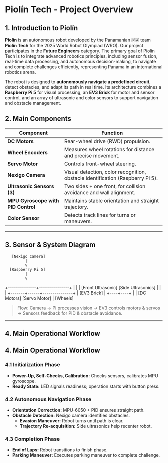 # Piolín Tech - Project Overview

## 1. Introduction to Piolín 
**Piolín** is an autonomous robot developed by the Panamanian 🇵🇦 team **Piolín Tech** for the 2025 World Robot Olympiad (WRO). Our project participates in the **Future Engineers** category. The primary goal of Piolín Tech is to integrate advanced robotics principles, including sensor fusion, real-time data processing, and autonomous decision-making, to navigate and complete challenges efficiently, representing Panama in an international robotics arena.  

The robot is designed to **autonomously navigate a predefined circuit**, detect obstacles, and adapt its path in real time. Its architecture combines a **Raspberry Pi 5** for visual processing, an **EV3 Brick** for motor and sensor control, and an array of ultrasonic and color sensors to support navigation and obstacle management.  

## 2. Main Components

| Component | Function |
|-----------|---------|
| **DC Motors** | Rear-wheel drive (RWD) propulsion. |
| **Wheel Encoders** | Measures wheel rotations for distance and precise movement. |
| **Servo Motor** | Controls front-wheel steering. |
| **Nexigo Camera** | Visual detection, color recognition, obstacle identification (Raspberry Pi 5). |
| **Ultrasonic Sensors (3)** | Two sides + one front, for collision avoidance and wall alignment. |
| **MPU Gyroscope with PID Control** | Maintains stable orientation and straight trajectory. |
| **Color Sensor** | Detects track lines for turns or maneuvers. |

---

## 3. Sensor & System Diagram
       [Nexigo Camera]
             |
             v
      [Raspberry Pi 5]
             |
             v
+--------------+---------------+
| | |
[Front Ultrasonic] [Side Ultrasonics]
| | |
+-------+------+---------------+
|
[EV3 Brick]
|
+----+----+
| |
[DC Motors] [Servo Motor]
|
[Wheels]


> Flow: Camera -> Pi processes vision -> EV3 controls motors & servos -> Sensors feedback for PID & obstacle avoidance.

---

## 4. Main Operational Workflow
## 4. Main Operational Workflow

### 4.1 Initialization Phase
- **Power-Up, Self-Checks, Calibration:** Checks sensors, calibrates MPU gyroscope.  
- **Ready State:** LED signals readiness; operation starts with button press.

### 4.2 Autonomous Navigation Phase
- **Orientation Correction:** MPU-6050 + PID ensures straight path.  
- **Obstacle Detection:** Nexigo camera identifies obstacles.  
  - **Evasion Maneuver:** Robot turns until path is clear.  
  - **Trajectory Re-acquisition:** Side ultrasonics help recenter robot.

### 4.3 Completion Phase
- **End of Laps:** Robot transitions to finish phase.  
- **Parking Maneuver:** Executes parking maneuver to complete challenge.

